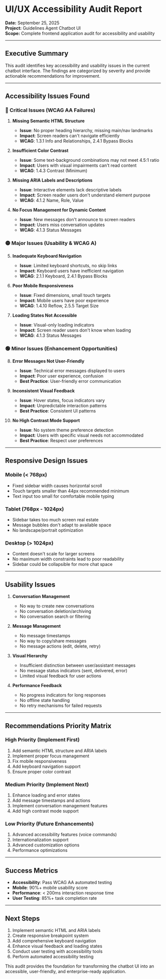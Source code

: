 # UI/UX Accessibility Audit Report

**Date:** September 25, 2025  
**Project:** Guidelines Agent Chatbot UI  
**Scope:** Complete frontend application audit for accessibility and usability

---

## Executive Summary

This audit identifies key accessibility and usability issues in the current chatbot interface. The findings are categorized by severity and provide actionable recommendations for improvement.

---

## Accessibility Issues Found

### 🔴 Critical Issues (WCAG AA Failures)

1. **Missing Semantic HTML Structure**
   - **Issue**: No proper heading hierarchy, missing main/nav landmarks
   - **Impact**: Screen readers can't navigate efficiently
   - **WCAG**: 1.3.1 Info and Relationships, 2.4.1 Bypass Blocks

2. **Insufficient Color Contrast**
   - **Issue**: Some text-background combinations may not meet 4.5:1 ratio
   - **Impact**: Users with visual impairments can't read content
   - **WCAG**: 1.4.3 Contrast (Minimum)

3. **Missing ARIA Labels and Descriptions**
   - **Issue**: Interactive elements lack descriptive labels
   - **Impact**: Screen reader users don't understand element purpose
   - **WCAG**: 4.1.2 Name, Role, Value

4. **No Focus Management for Dynamic Content**
   - **Issue**: New messages don't announce to screen readers
   - **Impact**: Users miss conversation updates
   - **WCAG**: 4.1.3 Status Messages

### 🟡 Major Issues (Usability & WCAG A)

5. **Inadequate Keyboard Navigation**
   - **Issue**: Limited keyboard shortcuts, no skip links
   - **Impact**: Keyboard users have inefficient navigation
   - **WCAG**: 2.1.1 Keyboard, 2.4.1 Bypass Blocks

6. **Poor Mobile Responsiveness**
   - **Issue**: Fixed dimensions, small touch targets
   - **Impact**: Mobile users have poor experience
   - **WCAG**: 1.4.10 Reflow, 2.5.5 Target Size

7. **Loading States Not Accessible**
   - **Issue**: Visual-only loading indicators
   - **Impact**: Screen reader users don't know when loading
   - **WCAG**: 4.1.3 Status Messages

### 🟢 Minor Issues (Enhancement Opportunities)

8. **Error Messages Not User-Friendly**
   - **Issue**: Technical error messages displayed to users
   - **Impact**: Poor user experience, confusion
   - **Best Practice**: User-friendly error communication

9. **Inconsistent Visual Feedback**
   - **Issue**: Hover states, focus indicators vary
   - **Impact**: Unpredictable interaction patterns
   - **Best Practice**: Consistent UI patterns

10. **No High Contrast Mode Support**
    - **Issue**: No system theme preference detection
    - **Impact**: Users with specific visual needs not accommodated
    - **Best Practice**: Respect user preferences

---

## Responsive Design Issues

### Mobile (< 768px)
- Fixed sidebar width causes horizontal scroll
- Touch targets smaller than 44px recommended minimum
- Text input too small for comfortable mobile typing

### Tablet (768px - 1024px)
- Sidebar takes too much screen real estate
- Message bubbles don't adapt to available space
- No landscape/portrait optimization

### Desktop (> 1024px)
- Content doesn't scale for larger screens
- No maximum width constraints lead to poor readability
- Sidebar could be collapsible for more chat space

---

## Usability Issues

1. **Conversation Management**
   - No way to create new conversations
   - No conversation deletion/archiving
   - No conversation search or filtering

2. **Message Management**
   - No message timestamps
   - No way to copy/share messages
   - No message actions (edit, delete, retry)

3. **Visual Hierarchy**
   - Insufficient distinction between user/assistant messages
   - No message status indicators (sent, delivered, error)
   - Limited visual feedback for user actions

4. **Performance Feedback**
   - No progress indicators for long responses
   - No offline state handling
   - No retry mechanisms for failed requests

---

## Recommendations Priority Matrix

### High Priority (Implement First)
1. Add semantic HTML structure and ARIA labels
2. Implement proper focus management
3. Fix mobile responsiveness
4. Add keyboard navigation support
5. Ensure proper color contrast

### Medium Priority (Implement Next)
1. Enhance loading and error states
2. Add message timestamps and actions
3. Implement conversation management features
4. Add high contrast mode support

### Low Priority (Future Enhancements)
1. Advanced accessibility features (voice commands)
2. Internationalization support
3. Advanced customization options
4. Performance optimizations

---

## Success Metrics

- **Accessibility**: Pass WCAG AA automated testing
- **Mobile**: 90%+ mobile usability score
- **Performance**: < 200ms interaction response time
- **User Testing**: 85%+ task completion rate

---

## Next Steps

1. Implement semantic HTML and ARIA labels
2. Create responsive breakpoint system
3. Add comprehensive keyboard navigation
4. Enhance visual feedback and loading states
5. Conduct user testing with accessibility tools
6. Perform automated accessibility testing

This audit provides the foundation for transforming the chatbot UI into an accessible, user-friendly, and enterprise-ready application.
